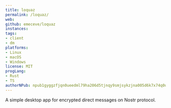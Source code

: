 ```yaml
---
title: loquaz
permalink: /loquaz/
web:
github: emeceve/loquaz
instances:
tags:
- client
- dm
platforms:
- Linux
- macOS
- Windows
license: MIT
progLang:
- Rust
- TS
authorNPub: npub1gyggzfjqn0ueedml79ha206d5tjnqy9smjsykzjna005d6k7x74q0uxwy5
---
```


A simple desktop app for encrypted direct messages on Nostr protocol. 